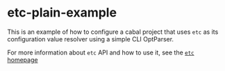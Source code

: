 # etc-plain-example

This is an example of how to configure a cabal project that uses `etc` as its
configuration value resolver using a simple CLI OptParser.

For more information about `etc` API and how to use it, see
the [`etc` homepage](https://github.com/roman/Haskell-etc)
